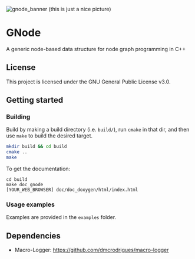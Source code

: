 ![gnode_banner](https://github.com/otto-link/GNode/assets/121820229/32885341-e59d-4914-ad37-5dc326aec006)
(this is just a nice picture)

# GNode

A generic node-based data structure for node graph programming in C++  

## License

This project is licensed under the GNU General Public License v3.0.

## Getting started

### Building

Build by making a build directory (i.e. `build/`), run `cmake` in that dir, and then use `make` to build the desired target.

``` bash
mkdir build && cd build
cmake ..
make
```

To get the documentation:
```
cd build
make doc_gnode
[YOUR_WEB_BROWSER] doc/doc_doxygen/html/index.html
```

### Usage examples

Examples are provided in the `examples` folder.

## Dependencies
- Macro-Logger: https://github.com/dmcrodrigues/macro-logger
